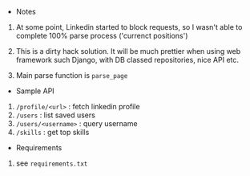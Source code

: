 * Notes
1. At some point, Linkedin started to block requests, 
so I wasn't able to complete 100% parse process ('currenct positions')

2. This is a dirty hack solution.
It will be much prettier when using web framework such Django, with DB classed repositories, nice API etc.

3. Main parse function is `parse_page`

* Sample API
1. `/profile/<url>` : fetch linkedin profile
2. `/users` : list saved users
3. `/users/<username>` : query username
4. `/skills` : get top skills



* Requirements
1. see `requirements.txt`
